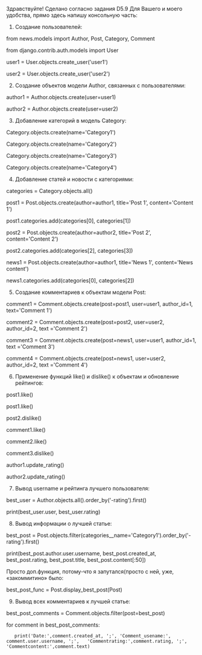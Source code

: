 Здравствуйте! Сделано согласно задания D5.9
Для Вашего и моего удобства, прямо здесь напишу консольную часть:
1.	Создание пользователей:

from news.models import Author, Post, Category, Comment

from django.contrib.auth.models import User 

user1 = User.objects.create_user('user1') 

user2 = User.objects.create_user('user2') 

2.	Создание объектов модели Author, связанных с пользователями:

author1 = Author.objects.create(user=user1)

author2 = Author.objects.create(user=user2) 

3.	Добавление категорий в модель Category:

Category.objects.create(name='Category1') 

Category.objects.create(name='Category2') 

Category.objects.create(name='Category3') 

Category.objects.create(name='Category4') 

4.	Добавление статей и новости с категориями:

categories = Category.objects.all()

post1 = Post.objects.create(author=author1, title='Post 1', content='Content 1')

post1.categories.add(categories[0], categories[1]) 

post2 = Post.objects.create(author=author2, title='Post 2', content='Content 2')

post2.categories.add(categories[2], categories[3]) 

news1 = Post.objects.create(author=author1, title='News 1', content='News content') 

news1.categories.add(categories[0], categories[2]) 

5.	Создание комментариев к объектам модели Post:

comment1 = Comment.objects.create(post=post1, user=user1, author_id=1, text='Comment 1') 

comment2 = Comment.objects.create(post=post2, user=user2, author_id=2, text ='Comment 2') 

comment3 = Comment.objects.create(post=news1, user=user1, author_id=1, text ='Comment 3')

comment4 = Comment.objects.create(post=news1, user=user2, author_id=2, text ='Comment 4') 

6.	Применение функций like() и dislike() к объектам и обновление рейтингов:

post1.like()

post1.like() 

post2.dislike() 

comment1.like() 

comment2.like() 

comment3.dislike() 

author1.update_rating() 

author2.update_rating() 

7.	Вывод username и рейтинга лучшего пользователя:

best_user = Author.objects.all().order_by('-rating').first() 

print(best_user.user, best_user.rating) 

8.	Вывод информации о лучшей статье:

best_post = Post.objects.filter(categories__name='Category1').order_by('-rating').first() 

print(best_post.author.user.username, best_post.created_at, best_post.rating, best_post.title, best_post.content[:50]) 

Просто доп.функция, потому-что я запутался(просто с ней, уже, «закоммитино» было:

 best_post_func = Post.display_best_post(Post)

9.	Вывод всех комментариев к лучшей статье:

best_post_comments = Comment.objects.filter(post=best_post) 

for comment in best_post_comments:

       print('Date:',comment.created_at, ';', 'Comment_usename:', comment.user.username, ';',   'Commentrating:',comment.rating, ';', 'Commentcontent:',comment.text)
